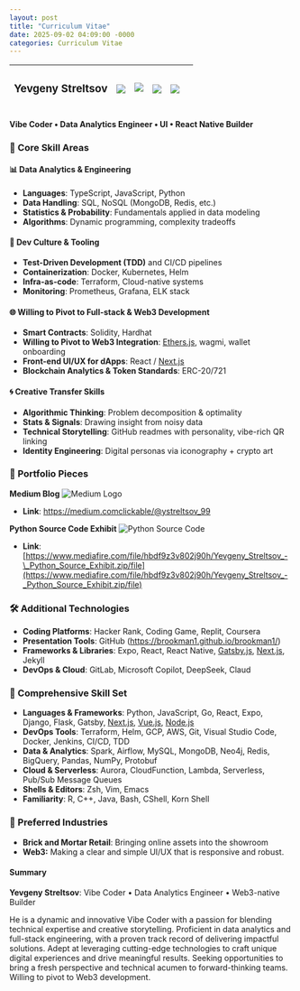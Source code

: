 ```yaml
---
layout: post
title: "Curriculum Vitae"
date: 2025-09-02 04:09:00 -0000
categories: Curriculum Vitae
---
```


<table><thead><tr><th><h3><a id="_7fozss549u8j"></a><strong>Yevgeny Streltsov</strong></h3></th><th><h3><a id="_x86trf5mxew2"></a><strong>
<img src="/brookman1/assets/for_curriculum_vitae/Stealth_Dev_64x64.png"></strong></h3></th><th><h4><a id="_4idjqhfifdtq"></a><strong>
<img src="/brookman1/assets/for_curriculum_vitae/hard_hart_64x64.png"></strong></h4></th><th><h3><a id="_3w5m43rz703x"></a>
<img src="/brookman1/assets/for_curriculum_vitae/JavaScript_64x64.png"></h3></th><th><h3><a id="_qylq6tnitu61"></a><strong>
<img src="/brookman1/assets/for_curriculum_vitae/python-logo-only_64x64.png"></strong></h3></th><th></th></tr></thead></table>

#### **Vibe Coder • Data Analytics Engineer • UI • React Native Builder**

### **🚀 Core Skill Areas**

#### **📊 Data Analytics & Engineering**

- **Languages**: TypeScript, JavaScript, Python
- **Data Handling**: SQL, NoSQL (MongoDB, Redis, etc.)
- **Statistics & Probability**: Fundamentals applied in data modeling
- **Algorithms**: Dynamic programming, complexity tradeoffs

#### **🧪 Dev Culture & Tooling**

- **Test-Driven Development (TDD)** and CI/CD pipelines
- **Containerization**: Docker, Kubernetes, Helm
- **Infra-as-code**: Terraform, Cloud-native systems
- **Monitoring**: Prometheus, Grafana, ELK stack

#### **🌐 Willing to Pivot to Full-stack & Web3 Development**

- **Smart Contracts**: Solidity, Hardhat
- **Willing to Pivot to Web3 Integration**: [Ethers.js](https://ethers.js), wagmi, wallet onboarding
- **Front-end UI/UX for dApps**: React / [Next.js](https://next.js)
- **Blockchain Analytics & Token Standards**: ERC-20/721

#### **🌀 Creative Transfer Skills**

- **Algorithmic Thinking**: Problem decomposition & optimality
- **Stats & Signals**: Drawing insight from noisy data
- **Technical Storytelling**: GitHub readmes with personality, vibe-rich QR linking
- **Identity Engineering**: Digital personas via iconography + crypto art

### **🌟 Portfolio Pieces**

**Medium Blog** 
![Medium Logo](/brookman1/assets/for_curriculum_vitae/medium_logo_64x64.png)

- **Link**: <https://medium.comclickable/@ystreltsov_99>

**Python Source Code Exhibit** 
![Python Source Code](/brookman1/assets/for_curriculum_vitae/portfolio_64x64.png)

- **Link**: [https://www.mediafire.com/file/hbdf9z3v802j90h/Yevgeny_Streltsov_-\_Python_Source_Exhibit.zip/file](https://www.mediafire.com/file/hbdf9z3v802j90h/Yevgeny_Streltsov_-_Python_Source_Exhibit.zip/file)

### **🛠️ Additional Technologies**

- **Coding Platforms**: Hacker Rank, Coding Game, Replit, Coursera
- **Presentation Tools**: GitHub (<https://brookman1.github.io/brookman1/>)
- **Frameworks & Libraries**: Expo, React, React Native, [Gatsby.js](https://gatsby.js), [Next.js](https://next.js), Jekyll
- **DevOps & Cloud**: GitLab, Microsoft Copilot, DeepSeek, Claud

### **🧰 Comprehensive Skill Set**

- **Languages & Frameworks**: Python, JavaScript, Go, React, Expo, Django, Flask, Gatsby, [Next.js](https://next.js), [Vue.js](https://vue.js), [Node.js](https://node.js)
- **DevOps Tools**: Terraform, Helm, GCP, AWS, Git, Visual Studio Code, Docker, Jenkins, CI/CD, TDD
- **Data & Analytics**: Spark, Airflow, MySQL, MongoDB, Neo4j, Redis, BigQuery, Pandas, NumPy, Protobuf
- **Cloud & Serverless**: Aurora, CloudFunction, Lambda, Serverless, Pub/Sub Message Queues
- **Shells & Editors**: Zsh, Vim, Emacs
- **Familiarity**: R, C++, Java, Bash, CShell, Korn Shell

### **🏢 Preferred Industries**

- **Brick and Mortar Retail**: Bringing online assets into the showroom
- **Web3:** Making a clear and simple UI/UX that is responsive and robust.

#### **Summary**

**Yevgeny Streltsov**: Vibe Coder • Data Analytics Engineer • Web3-native Builder

He is a dynamic and innovative Vibe Coder with a passion for blending technical expertise and creative storytelling. Proficient in data analytics and full-stack engineering, with a proven track record of delivering impactful solutions. Adept at leveraging cutting-edge technologies to craft unique digital experiences and drive meaningful results. Seeking opportunities to bring a fresh perspective and technical acumen to forward-thinking teams. Willing to pivot to Web3 development.
